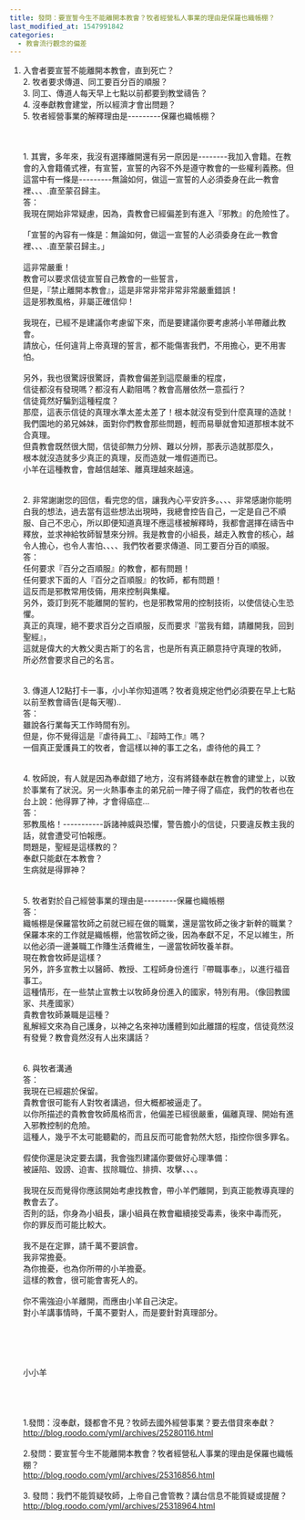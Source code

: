 ```yaml
---
title: 發問：要宣誓今生不能離開本教會？牧者經營私人事業的理由是保羅也織帳棚？
last_modified_at: 1547991842
categories:
  - 教會流行觀念的偏差
---
```


1.	入會者要宣誓不能離開本教會，直到死亡？<br>2.	牧者要求傳道、同工要百分百的順服？<br>3.	同工、傳道人每天早上七點以前都要到教堂禱告？<br>4.	沒奉獻教會建堂，所以經濟才會出問題？<br>5.	牧者經營事業的解釋理由是---------保羅也織帳棚？<br><!--more--> <br><br><br>1.	其實，多年來，我沒有選擇離開還有另一原因是--------我加入會籍。在教會的入會籍儀式裡，有宣誓，宣誓的內容不外是遵守教會的一些權利義務。但這當中有一條是---------無論如何，做這一宣誓的人必須委身在此一教會裡、、、.直至蒙召歸主。   <br>答：<br>我現在開始非常疑慮，因為，貴教會已經偏差到有進入『邪教』的危險性了。<br> <br>「宣誓的內容有一條是：無論如何，做這一宣誓的人必須委身在此一教會裡、、、.直至蒙召歸主。」   <br> <br>這非常嚴重！<br>教會可以要求信徒宣誓自己教會的一些誓言，<br>但是，『禁止離開本教會』，這是非常非常非常非常嚴重錯誤！<br>這是邪教風格，非屬正確信仰！<br> <br>我現在，已經不是建議你考慮留下來，而是要建議你要考慮將小羊帶離此教會。<br>請放心，任何違背上帝真理的誓言，都不能傷害我們，不用擔心，更不用害怕。<br> <br>另外，我也很驚訝很驚訝，貴教會偏差到這麼嚴重的程度，<br>信徒都沒有發現嗎？都沒有人勸阻嗎？教會高層依然一意孤行？<br>信徒竟然好騙到這種程度？<br>那麼，這表示信徒的真理水準太差太差了！根本就沒有受到什麼真理的造就！<br>我們園地的弟兄姊妹，面對你們教會那些問題，輕而易舉就會知道那根本就不合真理。<br>但貴教會既然很大間，信徒卻無力分辨、難以分辨，那表示造就那麼久，<br>根本就沒造就多少真正的真理，反而造就一堆假道而已。<br>小羊在這種教會，會越信越笨、離真理越來越遠。<br> <br><br>2. 非常謝謝您的回信，看完您的信，讓我內心平安許多。、、、非常感謝你能明白我的想法，過去當有這些想法出現時，我總會控告自己，一定是自己不順服、自己不忠心，所以即便知道真理不應這樣被解釋時，我都會選擇在禱告中釋放，並求神給牧師智慧來分辨。我是教會的小組長，越走入教會的核心，越令人擔心，也令人害怕、、、、我們牧者要求傳道、同工要百分百的順服。<br>答：<br>任何要求『百分之百順服』的教會，都有問題！<br>任何要求下面的人『百分之百順服』的牧師，都有問題！<br>這反而是邪教常用伎倆，用來控制與集權。<br>另外，簽訂到死不能離開的誓約，也是邪教常用的控制技術，以使信徒心生恐懼。<br>真正的真理，絕不要求百分之百順服，反而要求『當我有錯，請離開我，回到聖經』，<br>這就是偉大的大教父奧古斯丁的名言，也是所有真正願意持守真理的牧師，<br>所必然會要求自己的名言。<br> <br><br>3.	傳道人12點打卡一事，小小羊你知道嗎？牧者竟規定他們必須要在早上七點以前至教會禱告(是每天喔)..<br>答：<br>雖說各行業每天工作時間有別。<br>但是，你不覺得這是『虐待員工』、『超時工作』嗎？<br>一個真正愛護員工的牧者，會這樣以神的事工之名，虐待他的員工？<br><br> <br>4.	牧師說，有人就是因為奉獻錯了地方，沒有將錢奉獻在教會的建堂上，以致於事業有了狀況。另一火熱事奉主的弟兄前一陣子得了癌症，我們的牧者也在台上說：他得罪了神，才會得癌症...<br>答：<br>邪教風格！-----------訴諸神威與恐懼，警告膽小的信徒，只要違反教主我的話，就會遭受可怕報應。<br>問題是，聖經是這樣教的？<br>奉獻只能獻在本教會？<br>生病就是得罪神？<br><br> <br>5.	牧者對於自己經營事業的理由是---------保羅也織帳棚<br>答：<br>織帳棚是保羅當牧師之前就已經在做的職業，還是當牧師之後才新幹的職業？<br>保羅本來的工作就是織帳棚，他當牧師之後，因為奉獻不足，不足以維生，所以他必須一邊兼職工作賺生活費維生，一邊當牧師牧養羊群。<br>現在教會牧師是這樣？<br>另外，許多宣教士以醫師、教授、工程師身份進行『帶職事奉』，以進行福音事工。<br>這種情形，在一些禁止宣教士以牧師身份進入的國家，特別有用。（像回教國家、共產國家）<br>貴教會牧師兼職是這種？<br>亂解經文來為自己護身，以神之名來神功護體到如此離譜的程度，信徒竟然沒有發覺？教會竟然沒有人出來講話？<br> <br><br>6.	與牧者溝通<br>答：<br>我現在已經趨於保留。<br>貴教會很可能有人對牧者講過，但大概都被逼走了。<br>以你所描述的貴教會牧師風格而言，他偏差已經很嚴重，偏離真理、開始有進入邪教控制的危險。<br>這種人，幾乎不太可能聽勸的，而且反而可能會勃然大怒，指控你很多罪名。<br> <br>假使你還是決定要去講，我會強烈建議你要做好心理準備：<br>被誣陷、毀謗、迫害、拔除職位、排擠、攻擊、、、。<br> <br>我現在反而覺得你應該開始考慮找教會，帶小羊們離開，到真正能教導真理的教會去了。<br>否則的話，你身為小組長，讓小組員在教會繼續接受毒素，後來中毒而死，<br>你的罪反而可能比較大。<br> <br>我不是在定罪，請千萬不要誤會。<br>我非常擔憂。<br>為你擔憂，也為你所帶的小羊擔憂。<br>這樣的教會，很可能會害死人的。<br> <br>你不需強迫小羊離開，而應由小羊自己決定。<br>對小羊講事情時，千萬不要對人，而是要針對真理部分。<br> <br><br><br><br><br>小小羊<br><br><br><br><br>1.發問：沒奉獻，錢都會不見？牧師去國外經營事業？要去借貸來奉獻？<br>http://blog.roodo.com/yml/archives/25280116.html<br><br>2.發問：要宣誓今生不能離開本教會？牧者經營私人事業的理由是保羅也織帳棚？<br>http://blog.roodo.com/yml/archives/25316856.html<br><br>3. 發問：我們不能質疑牧師，上帝自己會管教？講台信息不能質疑或提醒？<br>http://blog.roodo.com/yml/archives/25318964.html<br><br><br>
